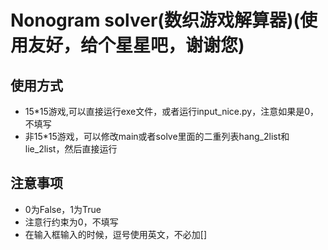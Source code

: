# Nonogram solver(数织游戏解算器)(使用友好，给个星星吧，谢谢您)
## 使用方式
* 15*15游戏,可以直接运行exe文件，或者运行input_nice.py，注意如果是0，不填写  
* 非15*15游戏，可以修改main或者solve里面的二重列表hang_2list和lie_2list，然后直接运行  
## 注意事项
* 0为False，1为True  
* 注意行约束为0，不填写  
* 在输入框输入的时候，逗号使用英文，不必加[]  

